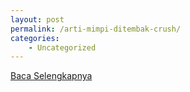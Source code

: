 ```yaml
---
layout: post
permalink: /arti-mimpi-ditembak-crush/
categories:
    - Uncategorized
---
```


[Baca Selengkapnya](/10)